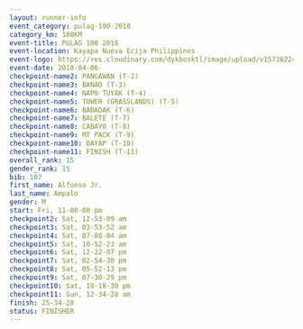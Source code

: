 ```yaml
---
layout: runner-info 
event_category: pulag-100-2018 
category_km: 100KM 
event-title: PULAG 100 2018 
event-location: Kayapa Nueva Ecija Philippines 
event-logo: https://res.cloudinary.com/dykbosktl/image/upload/v1573622467/Logo/logo-p1_tnutwz.jpg 
event-date: 2018-04-06 
checkpoint-name2: PANGAWAN (T-2) 
checkpoint-name3: BANAO (T-3) 
checkpoint-name4: NAPO TUYAK (T-4) 
checkpoint-name5: TOWER (GRASSLANDS) (T-5) 
checkpoint-name6: BABADAK (T-6) 
checkpoint-name7: BALETE (T-7) 
checkpoint-name8: CABAYO (T-8) 
checkpoint-name9: MT PACK (T-9) 
checkpoint-name10: DAYAP (T-10) 
checkpoint-name11: FINISH (T-11) 
overall_rank: 15
gender_rank: 15
bib: 107
first_name: Alfonso Jr.
last_name: Ampalo
gender: M
start: Fri, 11-00-00 pm
checkpoint2: Sat, 12-53-09 am
checkpoint3: Sat, 03-53-52 am
checkpoint4: Sat, 07-08-04 am
checkpoint5: Sat, 10-52-23 am
checkpoint6: Sat, 12-22-07 pm
checkpoint7: Sat, 02-54-30 pm
checkpoint8: Sat, 05-52-13 pm
checkpoint9: Sat, 07-30-29 pm
checkpoint10: Sat, 10-18-30 pm
checkpoint11: Sun, 12-34-28 am
finish: 25-34-28
status: FINISHER
---
```

